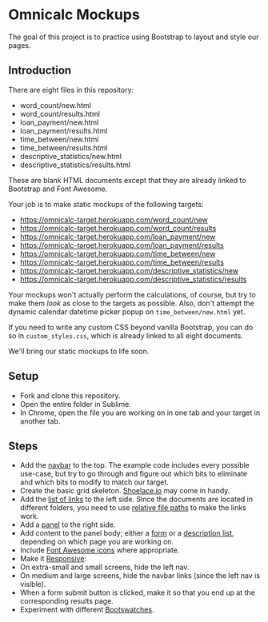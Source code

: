 # Omnicalc Mockups

The goal of this project is to practice using Bootstrap to layout and style our pages.

## Introduction

There are eight files in this repository:

- word_count/new.html
- word_count/results.html
- loan_payment/new.html
- loan_payment/results.html
- time_between/new.html
- time_between/results.html
- descriptive_statistics/new.html
- descriptive_statistics/results.html

These are blank HTML documents except that they are already linked to Bootstrap and Font Awesome.

Your job is to make static mockups of the following targets:

 - https://omnicalc-target.herokuapp.com/word_count/new
 - https://omnicalc-target.herokuapp.com/word_count/results
 - https://omnicalc-target.herokuapp.com/loan_payment/new
 - https://omnicalc-target.herokuapp.com/loan_payment/results
 - https://omnicalc-target.herokuapp.com/time_between/new
 - https://omnicalc-target.herokuapp.com/time_between/results
 - https://omnicalc-target.herokuapp.com/descriptive_statistics/new
 - https://omnicalc-target.herokuapp.com/descriptive_statistics/results

Your mockups won't actually perform the calculations, of course, but try to make them *look* as close to the targets as possible. Also, don't attempt the dynamic calendar datetime picker popup on `time_between/new.html` yet.

If you need to write any custom CSS beyond vanilla Bootstrap, you can do so in `custom_styles.css`, which is already linked to all eight documents.

We'll bring our static mockups to life soon.

## Setup

 - Fork and clone this repository.
 - Open the entire folder in Sublime.
 - In Chrome, open the file you are working on in one tab and your target in another tab.

## Steps

 - Add the [navbar](http://getbootstrap.com/components/#navbar) to the top. The example code includes every possible use-case, but try to go through and figure out which bits to eliminate and which bits to modify to match our target.
 - Create the basic grid skeleton. [Shoelace.io](http://shoelace.io/) may come in handy.
 - Add the [list of links](http://getbootstrap.com/components/#list-group-linked) to the left side. Since the documents are located in different folders, you need to use [relative file paths](https://css-tricks.com/quick-reminder-about-file-paths/) to make the links work.
 - Add a [panel](http://getbootstrap.com/components/#panels-heading) to the right side.
 - Add content to the panel body; either a [form](http://getbootstrap.com/css/#forms-horizontal) or a [description list](http://getbootstrap.com/css/#horizontal-description), depending on which page you are working on.
 - Include [Font Awesome icons](http://fortawesome.github.io/Font-Awesome/icons/) where appropriate.
 - Make it [Responsive](http://getbootstrap.com/css/#responsive-utilities):
  - On extra-small and small screens, hide the left nav.
  - On medium and large screens, hide the navbar links (since the left nav is visible).
 - When a form submit button is clicked, make it so that you end up at the corresponding results page.
 - Experiment with different [Bootswatches](https://bootswatch.com/).

